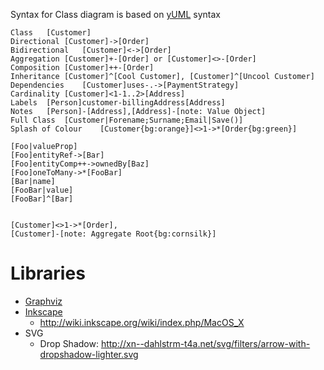 

Syntax for Class diagram is based on [yUML](http://yuml.me/diagram/class/draw) syntax


    Class   [Customer]
    Directional [Customer]->[Order]
    Bidirectional   [Customer]<->[Order]
    Aggregation [Customer]+-[Order] or [Customer]<>-[Order]
    Composition [Customer]++-[Order]
    Inheritance [Customer]^[Cool Customer], [Customer]^[Uncool Customer]
    Dependencies    [Customer]uses-.->[PaymentStrategy]
    Cardinality [Customer]<1-1..2>[Address]
    Labels  [Person]customer-billingAddress[Address]
    Notes   [Person]-[Address],[Address]-[note: Value Object]
    Full Class  [Customer|Forename;Surname;Email|Save()]
    Splash of Colour    [Customer{bg:orange}]<>1->*[Order{bg:green}]

    [Foo|valueProp]
    [Foo]entityRef->[Bar]
    [Foo]entityComp++->ownedBy[Baz]
    [Foo]oneToMany->*[FooBar]
    [Bar|name]
    [FooBar|value]
    [FooBar]^[Bar]


    [Customer]<>1->*[Order],
    [Customer]-[note: Aggregate Root{bg:cornsilk}]


# Libraries

* [Graphviz](http://www.graphviz.org/)
* [Inkscape](http://inkscape.org/)
  * http://wiki.inkscape.org/wiki/index.php/MacOS_X
* SVG
  * Drop Shadow: http://xn--dahlstrm-t4a.net/svg/filters/arrow-with-dropshadow-lighter.svg